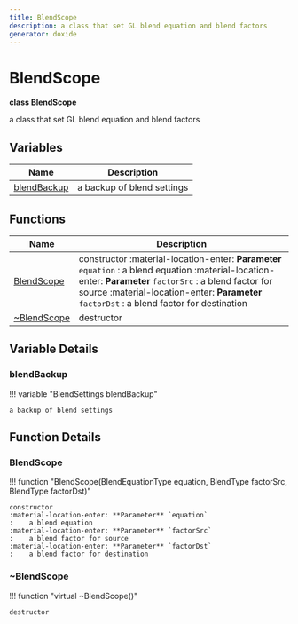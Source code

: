 ```yaml
---
title: BlendScope
description: a class that set GL blend equation and blend factors 
generator: doxide
---
```



# BlendScope

**class BlendScope**

a class that set GL blend equation and blend factors

## Variables

| Name | Description |
| ---- | ----------- |
| [blendBackup](#blendBackup) | a backup of blend settings  |

## Functions

| Name | Description |
| ---- | ----------- |
| [BlendScope](#BlendScope) | constructor :material-location-enter: **Parameter** `equation` :    a blend equation :material-location-enter: **Parameter** `factorSrc` :    a blend factor for source :material-location-enter: **Parameter** `factorDst` :    a blend factor for destination  |
| [~BlendScope](#_u007eBlendScope) | destructor  |

## Variable Details

### blendBackup<a name="blendBackup"></a>

!!! variable "BlendSettings blendBackup"

    a backup of blend settings

## Function Details

### BlendScope<a name="BlendScope"></a>

!!! function "BlendScope(BlendEquationType equation, BlendType factorSrc, BlendType factorDst)"

    constructor
    :material-location-enter: **Parameter** `equation`
    :    a blend equation
    :material-location-enter: **Parameter** `factorSrc`
    :    a blend factor for source
    :material-location-enter: **Parameter** `factorDst`
    :    a blend factor for destination

### ~BlendScope<a name="_u007eBlendScope"></a>

!!! function "virtual ~BlendScope()"

    destructor
